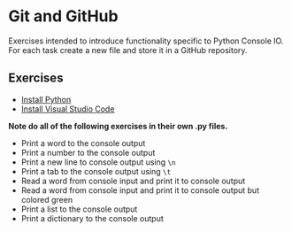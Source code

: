 # Git and GitHub

Exercises intended to introduce functionality specific to Python Console IO. For each task create a new file and store it in a GitHub repository.

## Exercises

- [Install Python](https://www.python.org/downloads/)
- [Install Visual Studio Code](https://code.visualstudio.com/download)

**Note do all of the following exercises in their own .py files.**
- Print a word to the console output
- Print a number to the console output
- Print a new line to console output using `\n`
- Print a tab to the console output using `\t`
- Read a word from console input and print it to console output
- Read a word from console input and print it to console output but colored green
- Print a list to the console output
- Print a dictionary to the console output
